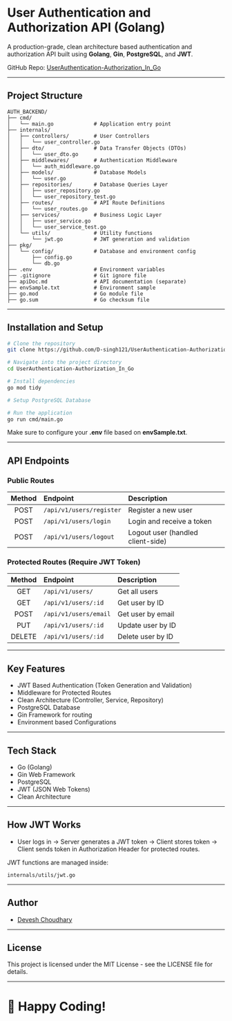 # User Authentication and Authorization API (Golang)

A production-grade, clean architecture based authentication and authorization API built using **Golang**, **Gin**, **PostgreSQL**, and **JWT**.

GitHub Repo: [UserAuthentication-Authorization_In_Go](https://github.com/D-singh121/UserAuthentication-Authorization_In_Go.git)

---

## Project Structure

```
AUTH_BACKEND/
├── cmd/
│   └── main.go             # Application entry point
├── internals/
│   ├── controllers/        # User Controllers
│   │   └── user_controller.go
│   ├── dto/                # Data Transfer Objects (DTOs)
│   │   └── user_dto.go
│   ├── middlewares/        # Authentication Middleware
│   │   └── auth_middleware.go
│   ├── models/             # Database Models
│   │   └── user.go
│   ├── repositories/       # Database Queries Layer
│   │   ├── user_repository.go
│   │   └── user_repository_test.go
│   ├── routes/             # API Route Definitions
│   │   └── user_routes.go
│   ├── services/           # Business Logic Layer
│   │   ├── user_service.go
│   │   └── user_service_test.go
│   └── utils/              # Utility functions
│       └── jwt.go          # JWT generation and validation
├── pkg/
│   └── config/             # Database and environment config
│       ├── config.go
│       └── db.go
├── .env                    # Environment variables
├── .gitignore              # Git ignore file
├── apiDoc.md               # API documentation (separate)
├── envSample.txt           # Environment sample
├── go.mod                  # Go module file
├── go.sum                  # Go checksum file
```

---

## Installation and Setup

```bash
# Clone the repository
git clone https://github.com/D-singh121/UserAuthentication-Authorization_In_Go.git

# Navigate into the project directory
cd UserAuthentication-Authorization_In_Go

# Install dependencies
go mod tidy

# Setup PostgreSQL Database

# Run the application
go run cmd/main.go
```

Make sure to configure your **.env** file based on **envSample.txt**.

---

## API Endpoints

### Public Routes

| Method | Endpoint                  | Description             |
|:------:|:---------------------------|:-------------------------|
| POST   | `/api/v1/users/register`    | Register a new user      |
| POST   | `/api/v1/users/login`       | Login and receive a token |
| POST   | `/api/v1/users/logout`      | Logout user (handled client-side) |

### Protected Routes (Require JWT Token)

| Method | Endpoint                  | Description             |
|:------:|:---------------------------|:-------------------------|
| GET    | `/api/v1/users/`            | Get all users            |
| GET    | `/api/v1/users/:id`         | Get user by ID           |
| POST   | `/api/v1/users/email`       | Get user by email        |
| PUT    | `/api/v1/users/:id`         | Update user by ID        |
| DELETE | `/api/v1/users/:id`         | Delete user by ID        |


---

## Key Features

- JWT Based Authentication (Token Generation and Validation)
- Middleware for Protected Routes
- Clean Architecture (Controller, Service, Repository)
- PostgreSQL Database
- Gin Framework for routing
- Environment based Configurations


---

## Tech Stack

- Go (Golang)
- Gin Web Framework
- PostgreSQL
- JWT (JSON Web Tokens)
- Clean Architecture

---

## How JWT Works

- User logs in -> Server generates a JWT token -> Client stores token -> Client sends token in Authorization Header for protected routes.

JWT functions are managed inside:
```
internals/utils/jwt.go
```

---

## Author

- [Devesh Choudhary](https://github.com/D-singh121)

---

## License

This project is licensed under the MIT License - see the LICENSE file for details.

---

# 🚀 Happy Coding!

